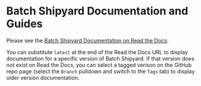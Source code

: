 # Batch Shipyard Documentation and Guides
Please see the
[Batch Shipyard Documentation on Read the Docs](http://batch-shipyard.readthedocs.io/).

You can substitute `latest` at the end of the Read the Docs URL to display
documentation for a specific version of Batch Shipyard. If that version does
not exist on Read the Docs, you can select a tagged verison on the GitHub
repo page (select the `Branch` pulldown and switch to the `Tags` tab) to
display older version documentation.
